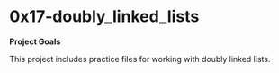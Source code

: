 # 0x17-doubly_linked_lists

**Project Goals**

This project includes practice files for working with doubly linked lists.